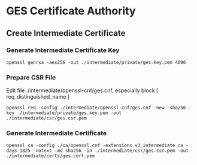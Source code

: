 # GES Certificate Authority

## Create Intermediate Certificate

### Generate Intermediate Certificate Key

```
openssl genrsa -aes256 -out ./intermediate/private/ges.key.pem 4096

```

### Prepare CSR File

Edit file ./intermediate/openssl-cnf/ges.cnf, especially block [ req_distinguished_name ]

```
openssl req -config ./intermediate/openssl-cnf/ges.cnf -new -sha256 -key ./intermediate/private/ges.key.pem -out ./intermediate/csr/ges.csr.pem
```

### Generate Intermediate Certificate
```
openssl ca -config ./ca/openssl.cnf -extensions v3_intermediate_ca -days 1825 -notext -md sha256 -in ./intermediate/csr/ges.csr.pem -out ./intermediate/certs/ges.cert.pem
```